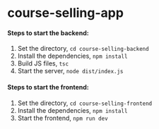# course-selling-app

#### Steps to start the backend:

1. Set the directory,
`cd course-selling-backend`
2. Install the dependencies,
`npm install`
3. Build JS files,
`tsc`
4. Start the server,
`node dist/index.js`

#### Steps to start the frontend:

1. Set the directory,
`cd course-selling-frontend`
2. Install the dependencies,
`npm install`
3. Start the frontend,
`npm run dev`
